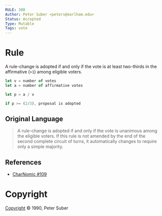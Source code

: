```yaml
---
RULE: 308
Author: Peter Suber <peters@earlham.edu>
Status: Accepted
Type: Mutable
Tags: vote
---
```


# Rule

A rule-change is adopted if and only if the vote is at least two-thirds in the affirmative (`+1`) among eligible voters.

```javascript
let v = number of votes
let a = number of affirmative votes

let p = a / v

if p >= (2/3), proposal is adopted
```

## Original Language

>A rule-change is adopted if and only if the vote is unanimous among the eligible voters. If this rule is not amended by the end of the second complete circuit of turns, it automatically changes to require only a simple majority.

## References

* [CharNomic #109](http://www.tesseract.org/nomic/ruleset.html#NewRules)

# Copyright

[Copyright](http://legacy.earlham.edu/~peters/copyrite.htm) © 1990, Peter Suber
